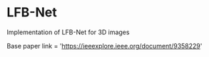 # LFB-Net
Implementation of LFB-Net for 3D images

Base paper link = 'https://ieeexplore.ieee.org/document/9358229'
